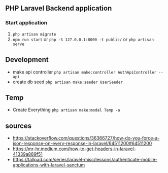 ## PHP Laravel Backend application

### Start application 

1. `php artisan migrate`
2. `npm run start` or `php -S 127.0.0.1:8000 -t public/` or `php artisan serve`

## Development 
- make api controller `php artisan make:controller AuthApiController --api`
- create db seed `php artisan make:seeder UserSeeder`

## Temp
- Create Everything `php artisan make:modal Temp -a`

## sources
- https://stackoverflow.com/questions/36366727/how-do-you-force-a-json-response-on-every-response-in-laravel/64511200#64511200
- https://mr-hr.medium.com/how-to-get-headers-in-laravel-41339a889f51
- https://tallpad.com/series/laravel-misc/lessons/authenticate-mobile-applications-with-laravel-sanctum
